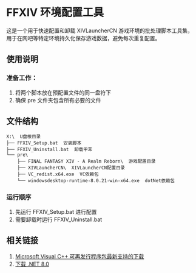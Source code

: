 # FFXIV 环境配置工具

这是一个用于快速配置和卸载 XIVLauncherCN 游戏环境的批处理脚本工具集，用于在网吧等特定环境持久化保存游戏数据，避免每次重复配置。

## 使用说明

### 准备工作：

1. 将两个脚本放在预配置文件的同一盘符下
2. 确保 pre 文件夹包含所有必要的文件

## 文件结构
```text
X:\  U盘根目录
├── FFXIV_Setup.bat  安装脚本
├── FFXIV_Uninstall.bat  卸载甲苯
└── pre\
    ├── FINAL FANTASY XIV - A Realm Reborn\  游戏配置目录
    ├── XIVLauncherCN\  XIVLauncherCN配置目录
    ├── VC_redist.x64.exe  VC依赖包
    └── windowsdesktop-runtime-8.0.21-win-x64.exe  dotNet依赖包
```

### 运行顺序

1. 先运行 FFXIV_Setup.bat 进行配置
2. 需要卸载时运行 FFXIV_Uninstall.bat

## 相关链接

1. [Microsoft Visual C++ 可再发行程序包最新支持的下载](https://learn.microsoft.com/zh-cn/cpp/windows/latest-supported-vc-redist?view=msvc-170)
2. [下载 .NET 8.0](https://dotnet.microsoft.com/zh-cn/download/dotnet/8.0)
